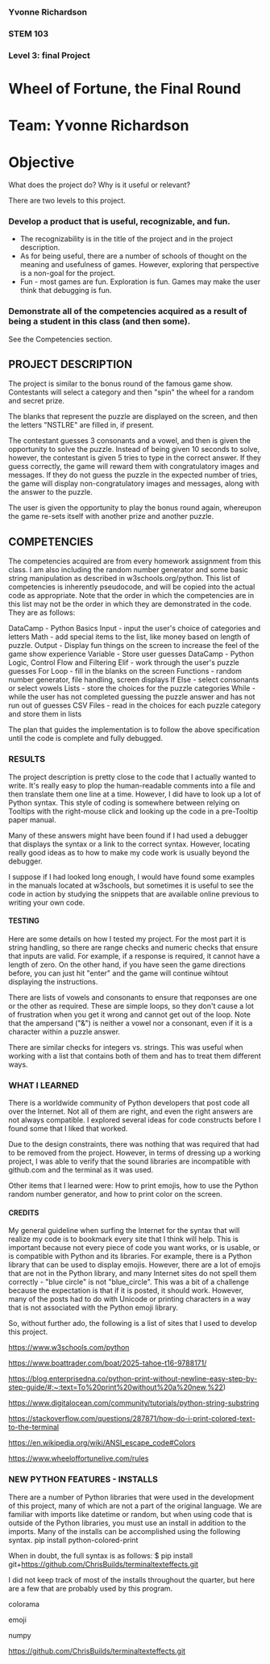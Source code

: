 ### Yvonne Richardson
### STEM 103
### Level 3: final Project

# Wheel of Fortune, the Final Round
# Team: Yvonne Richardson
# Objective
What does the project do? Why is it useful or relevant?

There are two levels to this project.

### Develop a product that is useful, recognizable, and fun.
* The recognizability is in the title of the project and in the project description.
* As for being useful, there are a number of schools of thought on the meaning and usefulness of games. However, exploring that perspective is a non-goal for the project.
* Fun - most games are fun.  Exploration is fun. Games may make the user think that debugging is fun.

### Demonstrate all of the competencies acquired as a result of being a student in this class (and then some).
See the Competencies section.

## PROJECT DESCRIPTION
The project is similar to the bonus round of the famous game show.  Contestants will select a category and then "spin" the wheel for a random and secret prize.

The blanks that represent the puzzle are displayed on the screen, and then the letters "NSTLRE" are filled in, if present.

The contestant guesses 3 consonants and a vowel, and then is given the opportunity to solve the puzzle. Instead of being given 10 seconds to solve, however, the contestant is given 5 tries to type in the correct answer. If they guess correctly, the game will reward them with congratulatory images and messages.  If they do not guess the puzzle in the expected number of tries, the game will display non-congratulatory images and messages, along with the answer to the puzzle.

The user is given the opportunity to play the bonus round again, whereupon the game re-sets itself with another prize and another puzzle.

## COMPETENCIES
The competencies acquired are from every homework assignment from this class.
I am also including the random number generator and some basic string manipulation as described in w3schools.org/python.
This list of competencies is inherently pseudocode, and will be copied into the actual code as appropriate.  Note that the order in which the competencies are in this list may not be the order in which they are demonstrated in the code.
They are as follows:

DataCamp - Python Basics
Input - input the user's choice of categories and letters
Math -  add special items to the list, like money based on length of puzzle.
Output - Display fun things on the screen to increase the feel of the game show experience
Variable - Store user guesses 
DataCamp - Python Logic, Control Flow and Filtering
Elif - work through the user's puzzle guesses
For Loop - fill in the blanks on the screen
Functions -  random number generator, file handling, screen displays
If Else - select consonants or select vowels
Lists - store the choices for the puzzle categories
While - while the user has not completed guessing the puzzle answer and has not run out of guesses
CSV Files - read in the choices for each puzzle category and store them in lists

The plan that guides the implementation is to follow the above specification until the code is complete and fully debugged.  


### RESULTS
The project description is pretty close to the code that I actually wanted to write. It's really easy to plop the human-readable comments into a file and then translate them one line at a time. However, I did have to look up a lot of Python syntax. This style of coding is somewhere between relying on Tooltips with the right-mouse click and looking up the code in a pre-Tooltip paper manual.

Many of these answers might have been found if I had used a debugger that displays the syntax or a link to the correct syntax.  However, locating really good ideas as to how to make my code work is usually beyond the debugger.

I suppose if I had looked long enough, I would have found some examples in the manuals located at w3schools, but sometimes it is useful to see the code in action by studying the snippets that are available online previous to writing your own code. 

#### TESTING
Here are some details on how I tested my project.  For the most part it is string handling, so there are range checks and numeric checks that ensure that
inputs are valid.  For example, if a response is required, it cannot have a length of zero. On the other hand, if you have seen the game directions before,
you can just hit "enter" and the game will continue wihtout displaying the instructions.

There are lists of vowels and consonants to ensure that reqponses are one or the other as required. These are simple loops, so they don't cause a lot of frustration when you get it wrong and cannot get out of the loop. Note that the ampersand ("&") is neither a vowel nor a consonant, even if it is a character within a puzzle answer.

There are similar checks for integers vs. strings. This was useful when working with a list that contains both of them and has to treat them different ways.

### WHAT I LEARNED

There is a worldwide community of Python developers that post code all over the Internet. Not all of them are right, and even the right answers are not always compatible. I explored several ideas for code constructs before I found some that I liked that worked. 

Due to the design constraints, there was nothing that was required that had to be removed from the project.  However, in terms of dressing up a working project, I was able to verify that the sound libraries are incompatible with github.com and the terminal as it was used.

Other items that I learned were: How to print emojis, how to use the Python random number generator, and how to print color on the screen.

#### CREDITS

My general guideline when surfing the Internet for the syntax that will realize my code is to bookmark every site that I think will help.  This is important because not every piece of code you want works, or is usable, or is compatible with Python and its libraries. For example, there is a Python library that can be used to display emojis.  However, there are a lot of emojis that are not in the Python library, and many Internet sites do not spell them correctly - "blue circle" is not "blue_circle". This was a bit of a challenge because the expectation is that if it is posted, it should work.  However, many of the posts had to do with Unicode or printing characters in a way that is not associated with the Python emoji library.

So, without further ado, the following is a list of sites that I used to develop this project.

https://www.w3schools.com/python

https://www.boattrader.com/boat/2025-tahoe-t16-9788171/

https://blog.enterprisedna.co/python-print-without-newline-easy-step-by-step-guide/#:~:text=To%20print%20without%20a%20new,%22)

https://www.digitalocean.com/community/tutorials/python-string-substring

https://stackoverflow.com/questions/287871/how-do-i-print-colored-text-to-the-terminal

https://en.wikipedia.org/wiki/ANSI_escape_code#Colors

https://www.wheeloffortunelive.com/rules

### NEW PYTHON FEATURES - INSTALLS

There are a number of Python libraries that were used in the development of this project, many of which are not a part of the original language.  We are familiar with imports like datetime or random, but when using code that is outside of the Python libraries, you must use an install in addition to the imports.
Many of the installs can be accomplished using the following syntax.
pip install python-colored-print

When in doubt, the full syntax is as follows:
$ pip install git+https://github.com/ChrisBuilds/terminaltexteffects.git

I did not keep track of most of the installs throughout the quarter, but here are a few that are probably used by this program.

colorama     

emoji  

numpy

https://github.com/ChrisBuilds/terminaltexteffects.git
